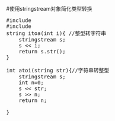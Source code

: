 #使用stringstream对象简化类型转换

<pre>
#include <sstream>
#include <string>
string itoa(int i){ //整型转字符串
    stringstream s;
    s << i;
    return s.str();
}

int atoi(string str){//字符串转整型
    stringstream s;
    int n=0;
    s << str;
    s >> n;
    return n;
    
}
</pre>